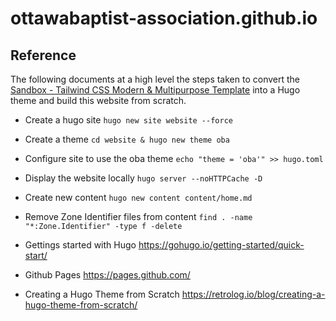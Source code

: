 # ottawabaptist-association.github.io

## Reference

The following documents at a high level the steps taken to convert the [Sandbox - Tailwind CSS Modern & Multipurpose Template](https://themeforest.net/item/sandbox-modern-multipurpose-tailwind-css-template/51340309) into a Hugo theme and build this website from scratch.

- Create a hugo site
`hugo new site website --force`

- Create a theme
`cd website & hugo new theme oba`

- Configure site  to use the oba theme
`echo "theme = 'oba'" >> hugo.toml`

- Display the website locally
`hugo server --noHTTPCache -D`

- Create new content
`hugo new content content/home.md`

- Remove Zone Identifier files from content
`find . -name "*:Zone.Identifier" -type f -delete`

- Gettings started with Hugo
https://gohugo.io/getting-started/quick-start/

- Github Pages
https://pages.github.com/

- Creating a Hugo Theme from Scratch
https://retrolog.io/blog/creating-a-hugo-theme-from-scratch/